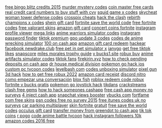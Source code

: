 <a href="https://lookerstudio.google.com/reporting/f3ec721e-2b66-49da-b938-ecbbc4f6a59b/page/DjD">free bingo blitz credits 2015</a>
<a href="https://lookerstudio.google.com/reporting/abd6b15d-8dac-4e8d-b362-49c4dcfe04d1/page/DjD">murder mystery codes</a>
<a href="https://lookerstudio.google.com/reporting/1e20edb0-ded6-4f69-9b36-a30352d6d8bc/page/DjD">coin master free cards</a>
<a href="https://lookerstudio.google.com/reporting/f87df2a2-03e6-4580-88d5-a6e606f6746f/page/DjD">real credit card numbers to buy stuff with cvv</a>
<a href="https://lookerstudio.google.com/reporting/d8aa77ec-3750-453c-8388-9fd2f32b840f/page/DjD">squid game x codes</a>
<a href="https://lookerstudio.google.com/reporting/591449d0-794e-4e2e-a534-188a394e9705/page/DjD">skycheat</a>
<a href="https://lookerstudio.google.com/reporting/218e33de-7170-4541-a0f4-4835234542ea/page/DjD">woman tower defense codes</a>
<a href="https://lookerstudio.google.com/reporting/084eda8f-f011-4476-b438-b998a039a600?s=muJ3IBQlOxg">crosspix cheats</a>
<a href="https://lookerstudio.google.com/reporting/8027d83f-45c1-480c-b49b-9e0606ee210e/page/DjD">hack the clash</a>
<a href="https://lookerstudio.google.com/reporting/169e7618-bc2a-4b5d-b47c-7dfc7fbf4704/page/DjD">rebirth champions x codes</a>
<a href="https://lookerstudio.google.com/reporting/a0cddc4d-7541-44ef-b0f2-213cd19f45b5/page/LjD">shein gift card</a>
<a href="https://lookerstudio.google.com/reporting/a8eb2f73-1e9d-4188-b880-adce8e1c6396/page/DjD">fortnite save the world code</a>
<a href="https://lookerstudio.google.com/reporting/fc99ab19-5c2a-4f54-9307-6185b3fa0f4f/page/DjD">free fortnite codes</a>
<a href="https://lookerstudio.google.com/reporting/ab67227a-1570-4d7a-979c-dfc8f4ee2c37/page/DjD">free valorant skins</a>
<a href="https://lookerstudio.google.com/reporting/3b008b78-c6b1-4eb0-bb3d-b814736e0d7f/page/DjD">amazon gift card</a>
<a href="https://lookerstudio.google.com/reporting/f995df56-644f-4a10-9579-916b53f3b9d8/page/DjD">concert coins fortnite</a>
<a href="https://lookerstudio.google.com/s/tM3HNaFQLag">instagram profile viewer</a>
<a href="https://lookerstudio.google.com/reporting/c4f79d14-98f5-4827-b8fb-3d3e36dbac83/page/tsS9C">mega links</a>
<a href="https://lookerstudio.google.com/reporting/54e8d708-d2b8-4dcd-9d88-f6a257993025/page/DjD">anime warriors simulator codes</a>
<a href="https://lookerstudio.google.com/u/0/reporting/a7b208eb-2eee-4118-859b-faae3dd3299d/page/DjD">instagram password finder</a>
<a href="https://lookerstudio.google.com/reporting/635d815a-5be8-40ca-84a2-1ef69a1b9847/page/OD2AD">tiktok premium</a>
<a href="https://lookerstudio.google.com/reporting/4c0fe467-015d-46ee-896a-29a7283e0cf9/page/jwS9C">gpo update 3 codes</a>
<a href="https://lookerstudio.google.com/reporting/6734da7d-90ef-4900-b851-3fb7bd13e916/page/DjD">codes de anime wrecking simulator</a>
<a href="https://lookerstudio.google.com/reporting/a117e9a9-352f-43e5-8cf6-b8fac0536659/page/xRT9C">100 on cash app</a>
<a href="https://lookerstudio.google.com/reporting/1ba0939b-6aca-4a21-a834-113e8023af01/page/DjD">amazon gift card redeem</a>
<a href="https://lookerstudio.google.com/reporting/cd77f957-09ed-46d8-840f-69d15b588410/page/DjD">hackear facebook newdrake.club</a>
<a href="https://lookerstudio.google.com/reporting/07a230d4-399e-4b2c-9b00-4ea48d79f41d/page/DjD">free pet in pet simulator x</a>
<a href="https://lookerstudio.google.com/reporting/7d9cf014-bb32-4763-a652-de4ecc0c369b/page/DjD">ianygo</a>
<a href="https://lookerstudio.google.com/reporting/850c8246-c5eb-492c-8539-58f394904621/page/qgTDD">get free tiktok likes</a>
<a href="https://lookerstudio.google.com/reporting/995353cc-941d-447d-826f-153202d3f017/page/PIgDD">snapscore</a>
<a href="https://lookerstudio.google.com/reporting/2854a461-29ae-40aa-8714-589671dd15c4/page/DjD">miles morales trophy guide</a>
<a href="https://lookerstudio.google.com/u/0/reporting/b0b58c3f-c1cb-4811-8ec6-a01f4ccda316/page/DjD">v bucks1.site</a>
<a href="https://lookerstudio.google.com/reporting/09b1fbe2-8f90-4d09-b72f-49c56dc8aa31/page/DjD">robux buy</a>
<a href="https://lookerstudio.google.com/reporting/4726d296-10f2-4a28-8c50-8b3ddbb4f455/page/XKW9C">anime artifacts simulator codes</a>
<a href="https://lookerstudio.google.com/reporting/4ebc9f2c-198a-4142-9287-a554b01e782d/page/DjD">tiktok fans</a>
<a href="https://lookerstudio.google.com/reporting/0484ec25-4154-46bd-9a06-d355e52521c2/page/M01AD">firekirin.xyz</a>
<a href="https://lookerstudio.google.com/reporting/ecde5bc4-6f4e-4af5-a7e8-2b5254448983/page/GPT9C">how to check pending deposits on cash app</a>
<a href="https://lookerstudio.google.com/reporting/627b8cbd-5213-4db3-bba0-3d323b98811c/page/DjD">dr house medical division</a>
<a href="https://lookerstudio.google.com/reporting/23bd1f9f-8103-4592-ab8d-b65d41b7434b/page/DjD">pokemon go hack ios</a>
<a href="https://lookerstudio.google.com/reporting/9dff4673-a66c-4184-a03a-e2f3d5c094f0/page/DjD">custom pc tycoon codes</a>
<a href="https://lookerstudio.google.com/reporting/fd44bb1b-a3c9-4188-b08d-7bb7479d6015/page/DjD">levelbash com</a>
<a href="https://lookerstudio.google.com/reporting/e54e20eb-ead2-4a6a-b1e8-a829a63b8d07/page/DjD">codes unboxing simulator</a>
<a href="https://lookerstudio.google.com/s/kD0KlSoNSFY">pixel gun 3d hack</a>
<a href="https://lookerstudio.google.com/reporting/95532906-bf31-48a3-a527-b15c4a65fa64/page/DjD">how to get free robux 2022</a>
<a href="https://lookerstudio.google.com/reporting/18982afe-3943-4fc1-8ded-13a8f9645235/page/DjD">amazon card receipt</a>
<a href="https://lookerstudio.google.com/reporting/9a54015a-de0d-4b98-a7fe-f64178d05cbc/page/DjD">discord nitro</a>
<a href="https://lookerstudio.google.com/reporting/ebd5e865-2f46-4d00-add9-3b454e0cbc44/page/DjD">como empezar una conversación</a>
<a href="https://lookerstudio.google.com/s/pg8yj2vTK1g">blox fish</a>
<a href="https://lookerstudio.google.com/reporting/e608c188-90e5-42c7-9ddf-92e3b02b66ad/page/DjD">roblox redeem code robux</a>
<a href="https://lookerstudio.google.com/reporting/3f18b5bc-af2b-4d0b-b17e-04bd712b2405/page/DjD">fortnite v bucks gratis</a>
<a href="https://lookerstudio.google.com/s/qoWiy3uGXSI">pokemon go joystick hack</a>
<a href="https://lookerstudio.google.com/reporting/0d20f84b-c6b0-439a-9b6b-f61186835582/page/DjD">tikdans</a>
<a href="https://lookerstudio.google.com/reporting/cfa32e5d-16ee-48b0-9433-07628fe471cc/page/DjD">crackstreams</a>
<a href="https://lookerstudio.google.com/reporting/cafa9bb3-b799-4599-ab6e-00c56c15ce53/page/DjD">clash free gems</a>
<a href="https://lookerstudio.google.com/reporting/31e615d1-b9cb-4a08-849a-96a9f3fe96fe/page/DjD">how to hack someones cashapp</a>
<a href="https://lookerstudio.google.com/reporting/0720d622-cf12-4ad8-a0d7-52571226afb5/page/DPT9C">free cash app money no surveys</a>
<a href="https://lookerstudio.google.com/reporting/ead5d4e0-9cf8-4d77-9084-25b1618202db/page/DjD">4 inject cash app</a>
<a href="https://lookerstudio.google.com/reporting/3abdbccd-b22a-46aa-bf3b-37ba8ca9b068/page/DjD">snapchat views booster</a>
<a href="https://lookerstudio.google.com/reporting/5eff2b7b-b7be-4961-949c-8508b1b16ef9/page/DjD">vbucks com</a>
<a href="https://lookerstudio.google.com/reporting/05a85cc0-2bf5-47e5-80a9-4b0edf8f837c/page/DjD">fortfame com free skins</a>
<a href="https://lookerstudio.google.com/reporting/87d72387-1f6d-4afb-94b8-156b1cbf59d3/page/DjD">psn codes free no survey 2015</a>
<a href="https://lookerstudio.google.com/reporting/1db65d8b-c8ce-4792-b872-f4deb98031d0?s=kprKcqD-b0s">free itunes codes uk no surveys</a>
<a href="https://lookerstudio.google.com/reporting/3a2c1e47-b4dd-4e42-9c5e-a9a1c86aa0e0?s=nnWQ95K9tm8">car parking multiplayer</a>
<a href="https://lookerstudio.google.com/reporting/62295c68-eb87-4805-a648-5aad4bc6d637/page/DjD">skin fortnite gratuit</a>
<a href="https://lookerstudio.google.com/reporting/54815d95-1ef4-4090-b9ff-1dcd07d0481c/page/DjD">free save the world codes</a>
<a href="https://lookerstudio.google.com/u/0/reporting/4426dd72-e1a6-49ff-8ee5-acb19c808b94/page/6DgDD">occulus gift card</a>
<a href="https://lookerstudio.google.com/reporting/0c261565-f129-49fa-a703-00f03a62d8e0/page/DjD">transfer money from greendot to cash app</a>
<a href="https://lookerstudio.google.com/reporting/033649cf-3a8a-471e-93ea-64384d8429a5?s=nODxItwfv1g">tik tok coins</a>
<a href="https://lookerstudio.google.com/reporting/1a3bc3e0-023b-46b5-a0d8-f04cf6d51d4d/page/DjD">r pogo</a>
<a href="https://lookerstudio.google.com/reporting/54ab46b3-87d1-4a5b-9191-e70ef6485d45/page/DjD">code anime battle tycoon</a>
<a href="https://lookerstudio.google.com/reporting/1166d64e-3275-46c0-8138-4fc6e541e0d2/page/DjD">hack instagram followers 10k</a>
<a href="https://lookerstudio.google.com/reporting/45d63b76-0f73-433b-a776-24470f88b7d2/page/DjD">amazon codes 2016 free</a>
